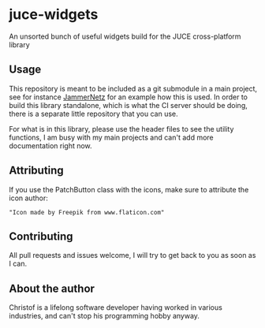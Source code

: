<!--
MIT License

Copyright (c) 2019-2021 Christof Ruch

Permission is hereby granted, free of charge, to any person obtaining a copy
of this software and associated documentation files (the "Software"), to deal
in the Software without restriction, including without limitation the rights
to use, copy, modify, merge, publish, distribute, sublicense, and/or sell
copies of the Software, and to permit persons to whom the Software is
furnished to do so, subject to the following conditions:

The above copyright notice and this permission notice shall be included in all
copies or substantial portions of the Software.

THE SOFTWARE IS PROVIDED "AS IS", WITHOUT WARRANTY OF ANY KIND, EXPRESS OR
IMPLIED, INCLUDING BUT NOT LIMITED TO THE WARRANTIES OF MERCHANTABILITY,
FITNESS FOR A PARTICULAR PURPOSE AND NONINFRINGEMENT. IN NO EVENT SHALL THE
AUTHORS OR COPYRIGHT HOLDERS BE LIABLE FOR ANY CLAIM, DAMAGES OR OTHER
LIABILITY, WHETHER IN AN ACTION OF CONTRACT, TORT OR OTHERWISE, ARISING FROM,
OUT OF OR IN CONNECTION WITH THE SOFTWARE OR THE USE OR OTHER DEALINGS IN THE
SOFTWARE.
-->
# juce-widgets
An unsorted bunch of useful widgets build for the JUCE cross-platform library


## Usage

This repository is meant to be included as a git submodule in a main project, see for instance [JammerNetz](https://github.com/christofmuc/JammerNetz) for an example how this is used.
In order to build this library standalone, which is what the CI server should be doing, there is a separate little repository that you can use.

For what is in this library, please use the header files to see the utility functions, I am busy with my main projects and can't add more documentation right now.

## Attributing

If you use the PatchButton class with the icons, make sure to attribute the icon author:

    "Icon made by Freepik from www.flaticon.com"

## Contributing

All pull requests and issues welcome, I will try to get back to you as soon as I can.

## About the author

Christof is a lifelong software developer having worked in various industries, and can't stop his programming hobby anyway.
